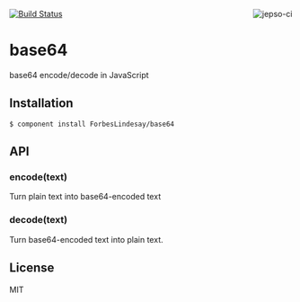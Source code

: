 [![Build Status](https://secure.travis-ci.org/ForbesLindesay/base64.png?branch=master)](https://travis-ci.org/ForbesLindesay/base64)
<a href="https://jepso-ci.com/ForbesLindesay/base64"><img src="https://jepso-ci.com/ForbesLindesay/base64.svg" alt="jepso-ci" style="max-width:100%;" align="right"></a>
# base64

  base64 encode/decode in JavaScript

## Installation

    $ component install ForbesLindesay/base64

## API

### encode(text)

  Turn plain text into base64-encoded text

### decode(text)

  Turn base64-encoded text into plain text.

## License

  MIT
